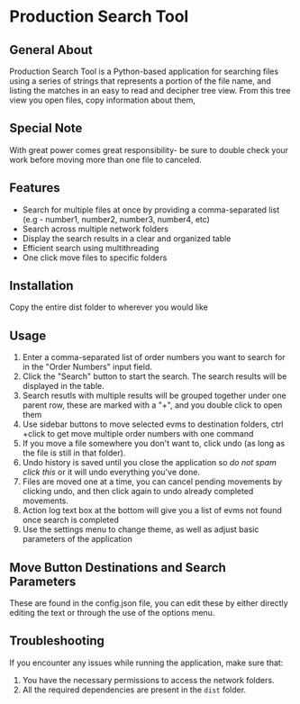 # Production Search Tool 

## General About
Production Search Tool is a Python-based application for searching files using a series of strings that represents a portion of the file name, and listing the matches in an easy to read and decipher tree view. From this tree view you open files, copy information about them, 

## Special Note

With great power comes great responsibility- be sure to double check your work before moving more than one file to canceled. 

## Features

- Search for multiple files at once by providing a comma-separated list (e.g - number1, number2, number3, number4, etc)
- Search across multiple network folders
- Display the search results in a clear and organized table
- Efficient search using multithreading
- One click move files to specific folders 

## Installation 

Copy the entire dist folder to wherever you would like

## Usage

1. Enter a comma-separated list of order numbers you want to search for in the "Order Numbers" input field.
2. Click the "Search" button to start the search. The search results will be displayed in the table.
3. Search resutls with multiple results will be grouped together under one parent row, these are marked with a "+", and you double click to open them
4. Use sidebar buttons to move selected evms to destination folders, ctrl +click to get move multiple order numbers with one command
5. If you move a file somewhere you don't want to, click undo (as long as the file is still in that folder). 
6. Undo history is saved until you close the application so *do not spam click this* or it will undo everything you've done.
7. Files are moved one at a time, you can cancel pending movements by clicking undo, and then click again to undo already completed movements.
8. Action log text box at the bottom will give you a list of evms not found once search is completed
9. Use the settings menu to change theme, as well as adjust basic parameters of the application

## Move Button Destinations and Search Parameters

These are found in the config.json file, you can edit these by either directly editing the text or through the use of the options menu.

## Troubleshooting

If you encounter any issues while running the application, make sure that:

1. You have the necessary permissions to access the network folders.
2. All the required dependencies are present in the `dist` folder.
